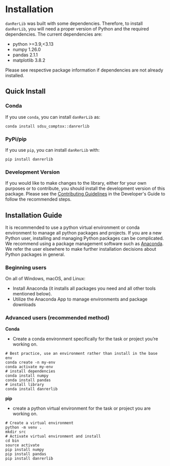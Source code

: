 # Installation

`danRerLib` was built with some dependencies. Therefore, to install `danRerLib`, you will need a proper version of Python and the required dependencies. The current dependencies are:

- python >=3.9,<3.13
- numpy 1.26.0
- pandas 2.1.1
- matplotlib 3.8.2

Please see respective package information if dependencies are not already installed.

## Quick Install

### Conda

If you use `conda`, you can install `danRerLib` as:

```
conda install sdsu_comptox::danrerlib
```

### PyPi/pip

If you use `pip`, you can install `danRerLib` with:

```
pip install danrerlib
```

### Development Version

If you would like to make changes to the library, either for your own purposes or to contribute, you should install the development version of this package. Please see the [Contributing Guidelines](../devguide/contributing.md) in the Developer's Guide to follow the recommended steps.

## Installation Guide

It is recommended to use a python virtual environment or conda environment to manage all python packages and projects. If you are a new Python user, installing and managing Python packages can be complicated. We recommend using a package management software such as [Anaconda](https://www.anaconda.com/). We refer the user elsewhere to make further installation decisions about Python packages in general. 

### Beginning users

On all of Windows, macOS, and Linux:

- Install Anaconda (it installs all packages you need and all other tools mentioned below).
- Utilize the Anaconda App to manage environments and package downloads

### Advanced users (recommended method)

**Conda**

- Create a conda environment specifically for the task or project you’re working on.

```
# Best practice, use an environment rather than install in the base env
conda create -n my-env
conda activate my-env
# install dependencies
conda install numpy
conda install pandas
# install library
conda install danrerlib
```

**pip**

- create a python virtual environment for the task or project you are working on. 

```
# Create a virtual environment
python -m venv .
mkdir src
# Activate virtual environment and install
cd bin
source activate
pip install numpy
pip install pandas
pip install danrerlib
```